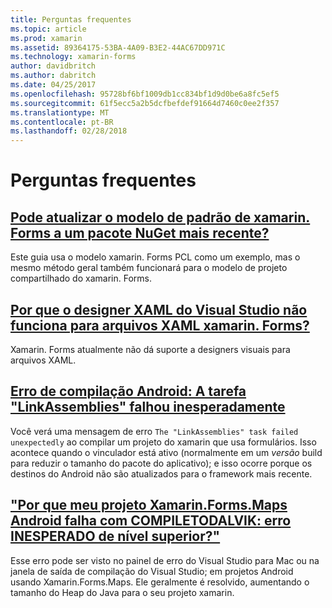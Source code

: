 ```yaml
---
title: Perguntas frequentes
ms.topic: article
ms.prod: xamarin
ms.assetid: 89364175-53BA-4A09-B3E2-44AC67DD971C
ms.technology: xamarin-forms
author: davidbritch
ms.author: dabritch
ms.date: 04/25/2017
ms.openlocfilehash: 95728bf6bf1009db1cc834bf1d9d0be6a8fc5ef5
ms.sourcegitcommit: 61f5ecc5a2b5dcfbefdef91664d7460c0ee2f357
ms.translationtype: MT
ms.contentlocale: pt-BR
ms.lasthandoff: 02/28/2018
---
```

# <a name="frequently-asked-questions"></a>Perguntas frequentes


## <a name="can-i-update-the-xamarinforms-default-template-to-a-newer-nuget-packageupdate-forms-templatemd"></a>[Pode atualizar o modelo de padrão de xamarin. Forms a um pacote NuGet mais recente?](update-forms-template.md)
Este guia usa o modelo xamarin. Forms PCL como um exemplo, mas o mesmo método geral também funcionará para o modelo de projeto compartilhado do xamarin. Forms. 

## <a name="why-doesnt-the-visual-studio-xaml-designer-work-for-xamarinforms-xaml-filesforms-xaml-designermd"></a>[Por que o designer XAML do Visual Studio não funciona para arquivos XAML xamarin. Forms?](forms-xaml-designer.md)
Xamarin. Forms atualmente não dá suporte a designers visuais para arquivos XAML.

## <a name="android-build-error-the-linkassemblies-task-failed-unexpectedlyandroid-linkassemblies-errormd"></a>[Erro de compilação Android: A tarefa "LinkAssemblies" falhou inesperadamente](android-linkassemblies-error.md)
Você verá uma mensagem de erro `The "LinkAssemblies" task failed unexpectedly` ao compilar um projeto do xamarin que usa formulários. Isso acontece quando o vinculador está ativo (normalmente em um *versão* build para reduzir o tamanho do pacote do aplicativo); e isso ocorre porque os destinos do Android não são atualizados para o framework mais recente. 


## <a name="why-does-my-xamarinformsmaps-android-project-fail-with-compiletodalvik--unexpected-top-level-errormaps-compiletodalvik-errormd"></a>["Por que meu projeto Xamarin.Forms.Maps Android falha com COMPILETODALVIK: erro INESPERADO de nível superior?"](maps-compiletodalvik-error.md)
Esse erro pode ser visto no painel de erro do Visual Studio para Mac ou na janela de saída de compilação do Visual Studio; em projetos Android usando Xamarin.Forms.Maps. Ele geralmente é resolvido, aumentando o tamanho do Heap do Java para o seu projeto xamarin.

